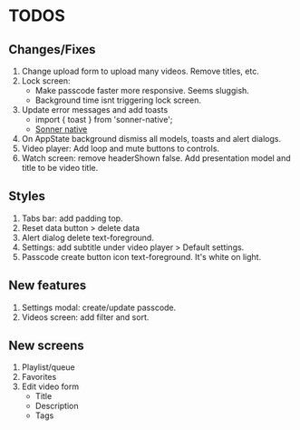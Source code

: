 # TODOS

## Changes/Fixes

1. Change upload form to upload many videos. Remove titles, etc.
2. Lock screen:
   - Make passcode faster more responsive. Seems sluggish.
   - Background time isnt triggering lock screen.
3. Update error messages and add toasts
   - import { toast } from 'sonner-native';
   - [Sonner native](https://github.com/gunnartorfis/sonner-native)
4. On AppState background dismiss all models, toasts and alert dialogs.
5. Video player: Add loop and mute buttons to controls.
6. Watch screen: remove headerShown false. Add presentation model and title to be video title.

## Styles

1. Tabs bar: add padding top.
2. Reset data button > delete data
3. Alert dialog delete text-foreground.
4. Settings: add subtitle under video player > Default settings.
5. Passcode create button icon text-foreground. It's white on light.

## New features

1. Settings modal: create/update passcode.
2. Videos screen: add filter and sort.

## New screens

1. Playlist/queue
2. Favorites
3. Edit video form
   - Title
   - Description
   - Tags
